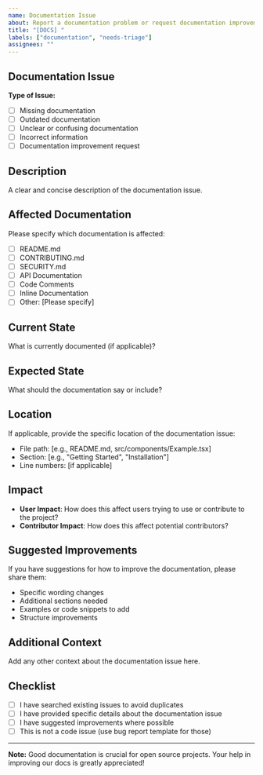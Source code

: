 ```yaml
---
name: Documentation Issue
about: Report a documentation problem or request documentation improvements
title: "[DOCS] "
labels: ["documentation", "needs-triage"]
assignees: ""
---
```


## Documentation Issue

**Type of Issue:**

- [ ] Missing documentation
- [ ] Outdated documentation
- [ ] Unclear or confusing documentation
- [ ] Incorrect information
- [ ] Documentation improvement request

## Description

A clear and concise description of the documentation issue.

## Affected Documentation

Please specify which documentation is affected:

- [ ] README.md
- [ ] CONTRIBUTING.md
- [ ] SECURITY.md
- [ ] API Documentation
- [ ] Code Comments
- [ ] Inline Documentation
- [ ] Other: [Please specify]

## Current State

What is currently documented (if applicable)?

## Expected State

What should the documentation say or include?

## Location

If applicable, provide the specific location of the documentation issue:

- File path: [e.g., README.md, src/components/Example.tsx]
- Section: [e.g., "Getting Started", "Installation"]
- Line numbers: [if applicable]

## Impact

- **User Impact**: How does this affect users trying to use or contribute to the project?
- **Contributor Impact**: How does this affect potential contributors?

## Suggested Improvements

If you have suggestions for how to improve the documentation, please share them:

- Specific wording changes
- Additional sections needed
- Examples or code snippets to add
- Structure improvements

## Additional Context

Add any other context about the documentation issue here.

## Checklist

- [ ] I have searched existing issues to avoid duplicates
- [ ] I have provided specific details about the documentation issue
- [ ] I have suggested improvements where possible
- [ ] This is not a code issue (use bug report template for those)

---

**Note:** Good documentation is crucial for open source projects. Your help in improving our docs is
greatly appreciated!
